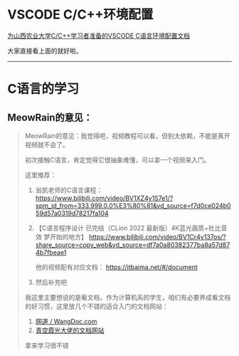 # VSCODE C/C++环境配置

[为山西农业大学C/C++学习者准备的VSCODE C语言环境配置文档](https://github.com/meowrain/SXAU-vscode-c)

大家直接看上面的就好啦。

---

# C语言的学习

## MeowRain的意见：

> MeowRain的意见：我觉得吧，视频教程可以看，但别太依赖，不能是离开视频就不会了。
>
> 初次接触C语言，肯定觉得它很抽象难懂，可以拿一个视频来入门。
>
> 这里推荐： 
>
> 1. 翁凯老师的C语言课程：https://www.bilibili.com/video/BV1XZ4y1S7e1/?spm_id_from=333.999.0.0%E3%80%81&vd_source=f7d0ce024b059d57a0319d78217fa104
>
> 2. 【C语言程序设计 已完结（CLion 2022 最新版）4K蓝光画质+杜比音效 梦开始的地方】 https://www.bilibili.com/video/BV1Cr4y137os/?share_source=copy_web&vd_source=df7a0a80382377ba8a57d874b7fbeae1
>
>    他的视频配有对应文档： https://itbaima.net/#/document
>
> 3. 然后补充吧
>
> 我这里主要想说的是看文档，作为计算机系的学生，咱们有必要养成看文档的好习惯，这里放几个不错的适合入门的文档网站：
>
> 1. [网道 / WangDoc.com](https://wangdoc.com/)
> 2. [青空霞光大佬的文档网站](https://itbaima.net/#/document)
>
> 拿来学习很不错

